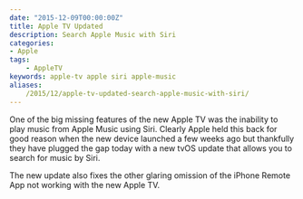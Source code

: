 ```yaml
---
date: "2015-12-09T00:00:00Z"
title: Apple TV Updated
description: Search Apple Music with Siri
categories:
- Apple
tags:
    - AppleTV
keywords: apple-tv apple siri apple-music 
aliases:
    /2015/12/apple-tv-updated-search-apple-music-with-siri/
---
```

One of the big missing features of the new Apple TV was the inability to play music from Apple Music using Siri. Clearly Apple held this back for good reason when the new device launched a few weeks ago but thankfully they have plugged the gap today with a new tvOS update that allows you to search for music by Siri.

The new update also fixes the other glaring omission of the iPhone Remote App not working with the new Apple TV.
